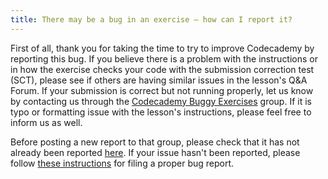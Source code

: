 ```yaml
---
title: There may be a bug in an exercise — how can I report it?
---
```


First of all, thank you for taking the time to try to improve Codecademy by reporting this bug. If you believe there is a problem with the instructions or in how the exercise checks your code with the submission correction test (SCT), please see if others are having similar issues in the lesson's Q&A Forum. If your submission is correct but not running properly, let us know by contacting us through the [Codecademy Buggy Exercises](http://www.codecademy.com/groups/buggy-exercises) group. If it is typo or formatting issue with the lesson's instructions, please feel free to inform us as well.

Before posting a new report to that group, please check that it has not already been reported [here](https://docs.google.com/spreadsheet/ccc?key=0AmiUmzXzpa1ddGdwRjdHRDlBRkt1eVpBc281a3J3R2c&usp=sharing). If your issue hasn't been reported, please follow [these instructions](http://www.codecademy.com/groups/buggy-exercises/discussions/51549abe0508c0b97d004add) for filing a proper bug report.
